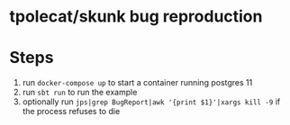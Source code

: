 # tpolecat/skunk bug reproduction

# Steps
1. run `docker-compose up` to start a container running postgres 11
2. run `sbt run` to run the example
3. optionally run `jps|grep BugReport|awk '{print $1}'|xargs kill -9` if the process refuses to die
